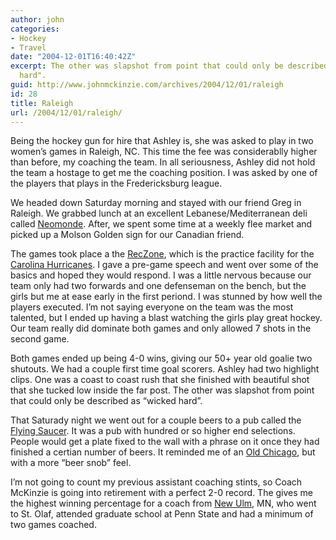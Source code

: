 ```yaml
---
author: john
categories:
- Hockey
- Travel
date: "2004-12-01T16:40:42Z"
excerpt: The other was slapshot from point that could only be described as "wicked
  hard".
guid: http://www.johnmckinzie.com/archives/2004/12/01/raleigh
id: 28
title: Raleigh
url: /2004/12/01/raleigh/
---
```


Being the hockey gun for hire that Ashley is, she was asked to play in two women&#8217;s games in Raleigh, NC. This time the fee was considerablly higher than before, my coaching the team.<!--more--> In all seriousness, Ashley did not hold the team a hostage to get me the coaching position. I was asked by one of the players that plays in the Fredericksburg league.

We headed down Saturday morning and stayed with our friend Greg in Raleigh. We grabbed lunch at an excellent Lebanese/Mediterranean deli called [Neomonde](http://www.neomonde.com). After, we spent some time at a weekly flee market and picked up a Molson Golden sign for our Canadian friend. 

The games took place a the [RecZone](http://www.reczone.net), which is the practice facility for the [Carolina Hurricanes](http://carolinahurricanes.com). I gave a pre-game speech and went over some of the basics and hoped they would respond. I was a little nervous because our team only had two forwards and one defenseman on the bench, but the girls but me at ease early in the first periond. I was stunned by how well the players executed. I&#8217;m not saying everyone on the team was the most talented, but I ended up having a blast watching the girls play great hockey. Our team really did dominate both games and only allowed 7 shots in the second game.

Both games ended up being 4-0 wins, giving our 50+ year old goalie two shutouts. We had a couple first time goal scorers. Ashley had two highlight clips. One was a coast to coast rush that she finished with beautiful shot that she tucked low inside the far post. The other was slapshot from point that could only be described as &#8220;wicked hard&#8221;.

That Saturady night we went out for a couple beers to a pub called the [Flying Saucer](http://www.beerknurd.com). It was a pub with hundred or so higher end selections. People would get a plate fixed to the wall with a phrase on it once they had finished a certian number of beers. It reminded me of an [Old Chicago](http://www.oldchicago.com), but with a more &#8220;beer snob&#8221; feel.

I&#8217;m not going to count my previous assistant coaching stints, so Coach McKinzie is going into retirement with a perfect 2-0 record. The gives me the highest winning percentage for a coach from [New Ulm](http://www.ci.new-ulm.mn.us/), MN, who went to St. Olaf, attended graduate school at Penn State and had a minimum of two games coached.